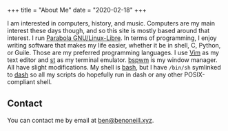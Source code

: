 +++
title = "About Me"
date = "2020-02-18"
+++

I am interested in computers, history, and music. Computers are my
main interest these days though, and so this site is mostly based
around that interest. I run
[Parabola GNU/Linux-Libre](https://parabola.nu). In terms of
programming, I enjoy writing software that makes my life easier,
whether it be in shell, C, Python, or Guile. Those are my preferred
programming languages. I use [Vim](https://vim.org) as my text editor
and [st](https://st.suckless.org) as my terminal emulator.
[bspwm](https://github.com/baskerville/bspwm) is my window manager.
All have slight modifications. My shell is
[bash](https://www.gnu.org/software/bash/), but I have `/bin/sh`
symlinked to [dash](http://gondor.apana.org.au/~herbert/dash/) so all
my scripts do hopefully run in dash or any other POSIX-compliant
shell.

## Contact

You can contact me by email at
[ben@benoneill.xyz](mailto:ben@benoneill.xyz).
